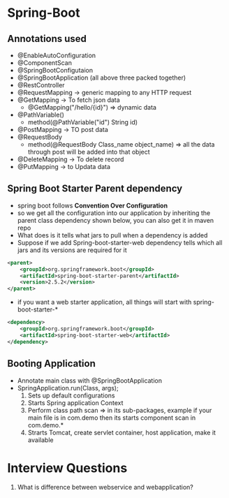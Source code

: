 # Spring-Boot

## Annotations used
- @EnableAutoConfiguration
- @ComponentScan
- @SpringBootConfigutaion
- @SpringBootApplication (all above three packed together)
- @RestController
- @RequestMapping -> generic mapping to any HTTP request
- @GetMapping -> To fetch json data
	- @GetMapping("/hello/{id}") => dynamic data
- @PathVariable()
	- method(@PathVariable("id") String id)
- @PostMapping -> TO post data
- @RequestBody
	- method(@RequestBody Class_name object_name) => all the data through post will be added into that object
- @DeleteMapping -> To delete record
- @PutMapping -> to Updata data

## Spring Boot Starter Parent dependency
- spring boot follows **Convention Over Configuration**
- so we get all the configuration into our application by inheriting the parent class dependency shown below, you can also get it in maven repo
- What <parent> does is it tells what jars to pull when a dependency is added
- Suppose if we add Spring-boot-starter-web dependency <parent> tells which all jars and its versions are required for it
	
```xml
<parent>
    <groupId>org.springframework.boot</groupId>
	<artifactId>spring-boot-starter-parent</artifactId>
	<version>2.5.2</version>
</parent>
```
- if you want a web starter application, all things will start with spring-boot-starter-*
```xml
<dependency>
	<groupId>org.springframework.boot</groupId>
	<artifactId>spring-boot-starter-web</artifactId>
</dependency>
```


## Booting Application
- Annotate main class with @SpringBootApplication
- SpringApplication.run(Class, args);
	1. Sets up default configurations
	2. Starts Spring application Context
	3. Perform class path scan => in its sub-packages, example if your main file is in com.demo then its starts component scan in com.demo.*
	4. Strarts Tomcat, create servlet container, host application, make it available
	
# Interview Questions
1. What is difference between webservice and webapplication?
